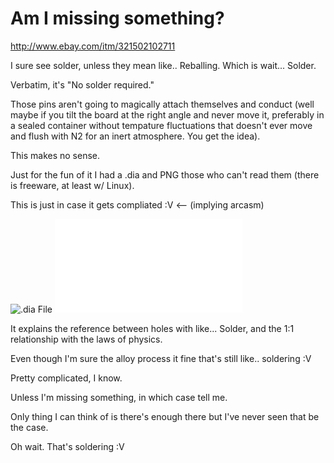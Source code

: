 Am I missing something?
==========

http://www.ebay.com/itm/321502102711

I sure see solder, unless they mean like.. Reballing. Which is wait... Solder.

Verbatim, it's "No solder required."

Those pins aren't going to magically attach themselves and conduct (well maybe if you tilt the board at the right angle and never move it, preferably in a sealed container without tempature fluctuations that doesn't ever move and flush with N2 for an inert atmosphere. You get the idea).

This makes no sense.

Just for the fun of it I had a .dia and PNG those who can't read them (there is freeware, at least w/ Linux).

This is just in case it gets compliated :V <-- (implying arcasm)

![.dia File](solder_free_with_solfer.dia "Dia moedling diagram.")
![.pdf File](solder_free_with_solfer.pdf "Dia moedling diagram.")

It explains the reference between holes with like... Solder, and the 1:1 relationship with the laws of physics.

Even though I'm sure the alloy process it fine that's still like.. soldering :V

Pretty complicated, I know.

Unless I'm missing something, in which case tell me.

Only thing I can think of is there's enough there but I've never seen that be the case.

Oh wait. That's soldering :V
